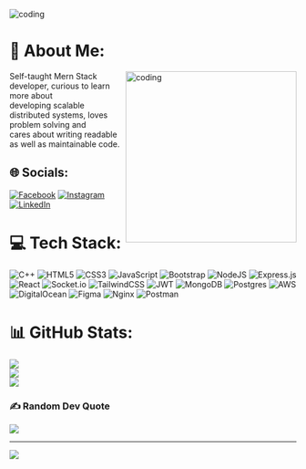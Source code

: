 
<!--
**Beffinyohannan/Beffinyohannan** is a ✨ _special_ ✨ repository because its `README.md` (this file) appears on your GitHub profile.

Here are some ideas to get you started:

- 🔭 I’m currently working on ...
- 🌱 I’m currently learning ...
- 👯 I’m looking to collaborate on ...
- 🤔 I’m looking for help with ...
- 💬 Ask me about ...
- 📫 How to reach me: ...
- 😄 Pronouns: ...
- ⚡ Fun fact: ...
-->
<img  alt="coding" src="https://imgs.search.brave.com/1kPnbL124uzb5Q8WE8cAXM3EB8PLB_gkT-s1YkWCLTE/rs:fit:900:394:1/g:ce/aHR0cHM6Ly9pLnBp/bmltZy5jb20vb3Jp/Z2luYWxzL2Y1LzJk/LzU2L2Y1MmQ1NmY4/YjQyZmZiYTM1MTc4/ZDk2OTYxNWUwN2Nh/LmdpZg.gif"/> <br/>
# 💫 About Me:
<img align="right" alt="coding" width="300" src="https://user-images.githubusercontent.com/55389276/140866485-8fb1c876-9a8f-4d6a-98dc-08c4981eaf70.gif"/>
Self-taught Mern Stack developer, curious to learn more about<br>developing scalable distributed systems, loves problem solving and<br>cares about writing readable as well as maintainable code.
<br>



## 🌐 Socials:
[![Facebook](https://img.shields.io/badge/Facebook-%231877F2.svg?logo=Facebook&logoColor=white)](https://facebook.com/Beffinyohannan) [![Instagram](https://img.shields.io/badge/Instagram-%23E4405F.svg?logo=Instagram&logoColor=white)](https://instagram.com/dark_amateur) [![LinkedIn](https://img.shields.io/badge/LinkedIn-%230077B5.svg?logo=linkedin&logoColor=white)](https://www.linkedin.com/in/beffin-yohannan) 

# 💻 Tech Stack:
![C++](https://img.shields.io/badge/c++-%2300599C.svg?style=for-the-badge&logo=c%2B%2B&logoColor=white) ![HTML5](https://img.shields.io/badge/html5-%23E34F26.svg?style=for-the-badge&logo=html5&logoColor=white) ![CSS3](https://img.shields.io/badge/css3-%231572B6.svg?style=for-the-badge&logo=css3&logoColor=white) ![JavaScript](https://img.shields.io/badge/javascript-%23323330.svg?style=for-the-badge&logo=javascript&logoColor=%23F7DF1E) ![Bootstrap](https://img.shields.io/badge/bootstrap-%23563D7C.svg?style=for-the-badge&logo=bootstrap&logoColor=white) ![NodeJS](https://img.shields.io/badge/node.js-6DA55F?style=for-the-badge&logo=node.js&logoColor=white) ![Express.js](https://img.shields.io/badge/express.js-%23404d59.svg?style=for-the-badge&logo=express&logoColor=%2361DAFB) ![React](https://img.shields.io/badge/react-%2320232a.svg?style=for-the-badge&logo=react&logoColor=%2361DAFB) ![Socket.io](https://img.shields.io/badge/Socket.io-black?style=for-the-badge&logo=socket.io&badgeColor=010101) ![TailwindCSS](https://img.shields.io/badge/tailwindcss-%2338B2AC.svg?style=for-the-badge&logo=tailwind-css&logoColor=white) ![JWT](https://img.shields.io/badge/JWT-black?style=for-the-badge&logo=JSON%20web%20tokens) ![MongoDB](https://img.shields.io/badge/MongoDB-%234ea94b.svg?style=for-the-badge&logo=mongodb&logoColor=white) ![Postgres](https://img.shields.io/badge/postgres-%23316192.svg?style=for-the-badge&logo=postgresql&logoColor=white) ![AWS](https://img.shields.io/badge/AWS-%23FF9900.svg?style=for-the-badge&logo=amazon-aws&logoColor=white) ![DigitalOcean](https://img.shields.io/badge/DigitalOcean-%230167ff.svg?style=for-the-badge&logo=digitalOcean&logoColor=white) 	![Figma](https://img.shields.io/badge/figma-%23F24E1E.svg?style=for-the-badge&logo=figma&logoColor=white) ![Nginx](https://img.shields.io/badge/nginx-%23009639.svg?style=for-the-badge&logo=nginx&logoColor=white) ![Postman](https://img.shields.io/badge/Postman-FF6C37?style=for-the-badge&logo=postman&logoColor=white)
# 📊 GitHub Stats:
![](https://github-readme-stats.vercel.app/api?username=Beffinyohannan&theme=dark&hide_border=false&include_all_commits=false&count_private=false)<br/>
![](https://github-readme-streak-stats.herokuapp.com/?user=Beffinyohannan&theme=dark&hide_border=false)<br/>
![](https://github-readme-stats.vercel.app/api/top-langs/?username=Beffinyohannan&theme=dark&hide_border=false&include_all_commits=false&count_private=false&layout=compact)

### ✍️ Random Dev Quote
![](https://quotes-github-readme.vercel.app/api?type=horizontal&theme=radical)

---
[![](https://visitcount.itsvg.in/api?id=Beffinyohannan&icon=0&color=0)](https://visitcount.itsvg.in)

<!-- Proudly created with GPRM ( https://gprm.itsvg.in ) -->
